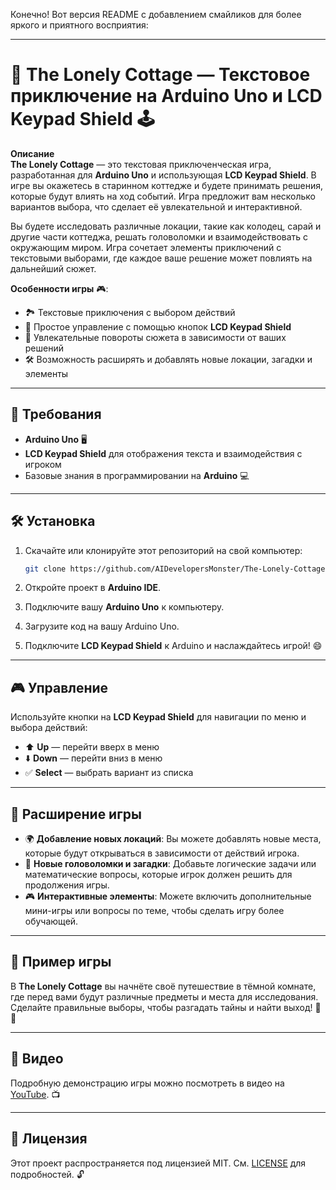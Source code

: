 Конечно! Вот версия README с добавлением смайликов для более яркого и приятного восприятия:

---

# 🌲 **The Lonely Cottage** — Текстовое приключение на Arduino Uno и LCD Keypad Shield 🕹️

**Описание**  
**The Lonely Cottage** — это текстовая приключенческая игра, разработанная для **Arduino Uno** и использующая **LCD Keypad Shield**. В игре вы окажетесь в старинном коттедже и будете принимать решения, которые будут влиять на ход событий. Игра предложит вам несколько вариантов выбора, что сделает её увлекательной и интерактивной.

Вы будете исследовать различные локации, такие как колодец, сарай и другие части коттеджа, решать головоломки и взаимодействовать с окружающим миром. Игра сочетает элементы приключений с текстовыми выборами, где каждое ваше решение может повлиять на дальнейший сюжет.

**Особенности игры** 🎮:
- 🏞️ Текстовые приключения с выбором действий
- 🔘 Простое управление с помощью кнопок **LCD Keypad Shield**
- 🧩 Увлекательные повороты сюжета в зависимости от ваших решений
- 🛠️ Возможность расширять и добавлять новые локации, загадки и элементы

---

## 🚀 Требования

- **Arduino Uno** 🖥️
- **LCD Keypad Shield** для отображения текста и взаимодействия с игроком
- Базовые знания в программировании на **Arduino** 💻

---

## 🛠️ Установка

1. Скачайте или клонируйте этот репозиторий на свой компьютер:
   ```bash
   git clone https://github.com/AIDevelopersMonster/The-Lonely-Cottage.git
   ```

2. Откройте проект в **Arduino IDE**.

3. Подключите вашу **Arduino Uno** к компьютеру.

4. Загрузите код на вашу Arduino Uno.

5. Подключите **LCD Keypad Shield** к Arduino и наслаждайтесь игрой! 😄

---

## 🎮 Управление

Используйте кнопки на **LCD Keypad Shield** для навигации по меню и выбора действий:
- ⬆️ **Up** — перейти вверх в меню
- ⬇️ **Down** — перейти вниз в меню
- ✅ **Select** — выбрать вариант из списка

---

## 🧩 Расширение игры

- 🌍 **Добавление новых локаций**: Вы можете добавлять новые места, которые будут открываться в зависимости от действий игрока.
- 🧠 **Новые головоломки и загадки**: Добавьте логические задачи или математические вопросы, которые игрок должен решить для продолжения игры.
- 🎮 **Интерактивные элементы**: Можете включить дополнительные мини-игры или вопросы по теме, чтобы сделать игру более обучающей.

---

## 📖 Пример игры

В **The Lonely Cottage** вы начнёте своё путешествие в тёмной комнате, где перед вами будут различные предметы и места для исследования. Сделайте правильные выборы, чтобы разгадать тайны и найти выход! 🚪✨

---

## 🎥 Видео

Подробную демонстрацию игры можно посмотреть в видео на [YouTube](https://youtube.com/shorts/IWosmja9FYc). 📺

---

## 📜 Лицензия

Этот проект распространяется под лицензией MIT. См. [LICENSE](LICENSE) для подробностей. 🔓


